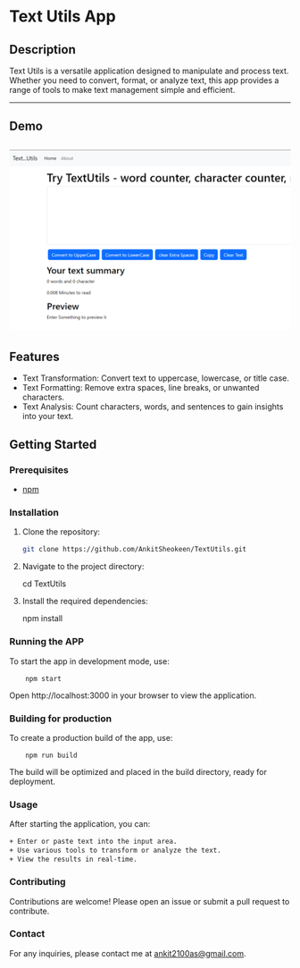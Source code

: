 # Text Utils App

## Description

Text Utils is a versatile application designed to manipulate and process text. Whether you need to convert, format, or analyze text, this app provides a range of tools to make text management simple and efficient.

---
## Demo
![Spendee Header](https://github.com/AnkitSheokeen/TextUtils/blob/main/Demo.png)
---
## Features

- Text Transformation: Convert text to uppercase, lowercase, or title case.
- Text Formatting: Remove extra spaces, line breaks, or unwanted characters.
- Text Analysis: Count characters, words, and sentences to gain insights into your text.

## Getting Started

### Prerequisites

- [npm](https://www.npmjs.com/)

### Installation

1. Clone the repository:

   ```bash
   git clone https://github.com/AnkitSheokeen/TextUtils.git

2. Navigate to the project directory:

    cd TextUtils

3. Install the required dependencies:

    npm install

### Running the APP
To start the app in development mode, use:

        npm start

Open http://localhost:3000 in your browser to view the application.

### Building for production
To create a production build of the app, use:

        npm run build

The build will be optimized and placed in the build directory, ready for deployment.



### Usage
After starting the application, you can:

    + Enter or paste text into the input area.
    + Use various tools to transform or analyze the text.
    + View the results in real-time.

### Contributing
Contributions are welcome! Please open an issue or submit a pull request to contribute.

### Contact
For any inquiries, please contact me at ankit2100as@gmail.com.
